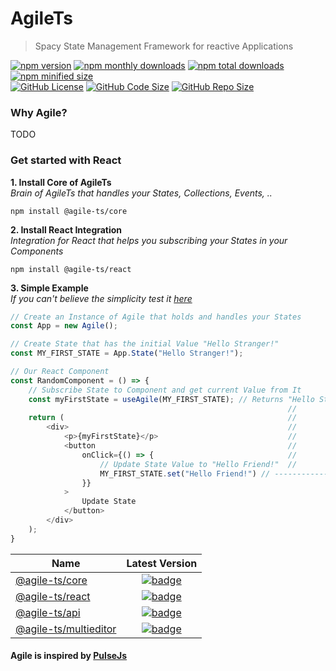 # AgileTs

> Spacy State Management Framework for reactive Applications

<a href="https://npm.im/@agile-ts/core">
  <img src="https://img.shields.io/npm/v/@agile-ts/core.svg" alt="npm version"></a>
<a href="https://npm.im/@agile-ts/core">
  <img src="https://img.shields.io/npm/dm/@agile-ts/core.svg" alt="npm monthly downloads"></a>
<a href="https://npm.im/@agile-ts/core">
  <img src="https://img.shields.io/npm/dt/@agile-ts/core.svg" alt="npm total downloads"></a>
<a href="https://npm.im/@agile-ts/core">
  <img src="https://img.shields.io/bundlephobia/min/@agile-ts/core.svg" alt="npm minified size"></a>
  
  
<br />

<a href="https://github.com/agile-ts/agile">
  <img src="https://img.shields.io/github/license/agile-ts/agile.svg" alt="GitHub License"></a>
<a href="https://github.com/agile-ts/agile">
  <img src="https://img.shields.io/github/languages/code-size/agile-ts/agile.svg" alt="GitHub Code Size"></a>
<a href="https://github.com/agile-ts/agile">
  <img src="https://img.shields.io/github/repo-size/agile-ts/agile.svg" alt="GitHub Repo Size"></a>
  
 ### Why Agile?
 
 TODO

### Get started with React

**1. Install Core of AgileTs** <br />
_Brain of AgileTs that handles your States, Collections, Events, .._
```
npm install @agile-ts/core
```

**2. Install React Integration** <br />
_Integration for React that helps you subscribing your States in your Components_
```
npm install @agile-ts/react
```

**3. Simple Example** <br />
_If you can't believe the simplicity test it [here](https://codesandbox.io/s/agilets-first-state-f12cz?file=/src/RandomComponent.js)_
```ts
// Create an Instance of Agile that holds and handles your States
const App = new Agile();

// Create State that has the initial Value "Hello Stranger!"
const MY_FIRST_STATE = App.State("Hello Stranger!");

// Our React Component
const RandomComponent = () => {
    // Subscribe State to Component and get current Value from It
    const myFirstState = useAgile(MY_FIRST_STATE); // Returns "Hello Stranger!"
                                                              //       ^
    return (                                                  //       |
        <div>                                                 //       |  Now the State Value gets changed to
            <p>{myFirstState}</p>                             //       |  "Hello Friend!" and causes a rerender 
            <button                                           //       |  on this Component.
                onClick={() => {                              //       |  -> myFirstState has the Value "Hello Friend"
                    // Update State Value to "Hello Friend!"  //       |
                    MY_FIRST_STATE.set("Hello Friend!") // -------------
                }}
            >
                Update State
            </button>
        </div>
    );
}
```

| Name                                                                     |                                                                               Latest Version                                                                                |
| ------------------------------------------------------------------------ | :-------------------------------------------------------------------------------------------------------------------------------------------------------------------------: |
| [@agile-ts/core](/packages/core)                                         |               [![badge](https://img.shields.io/npm/v/@agile-ts/core.svg?style=flat-square)](https://www.npmjs.com/package/@agile-ts/core)                                   |
| [@agile-ts/react](/packages/react)                                       |               [![badge](https://img.shields.io/npm/v/@agile-ts/react.svg?style=flat-square)](https://www.npmjs.com/package/@agile-ts/react)                                 |
| [@agile-ts/api](/packages/api)                                           |               [![badge](https://img.shields.io/npm/v/@agile-ts/api.svg?style=flat-square)](https://www.npmjs.com/package/@agile-ts/api)                                     |
| [@agile-ts/multieditor](/packages/multieditor)                           |               [![badge](https://img.shields.io/npm/v/@agile-ts/multieditor.svg?style=flat-square)](https://www.npmjs.com/package/@agile-ts/multieditor)                     |            

#### Agile is inspired by [PulseJs](https://github.com/pulse-framework/pulse)
